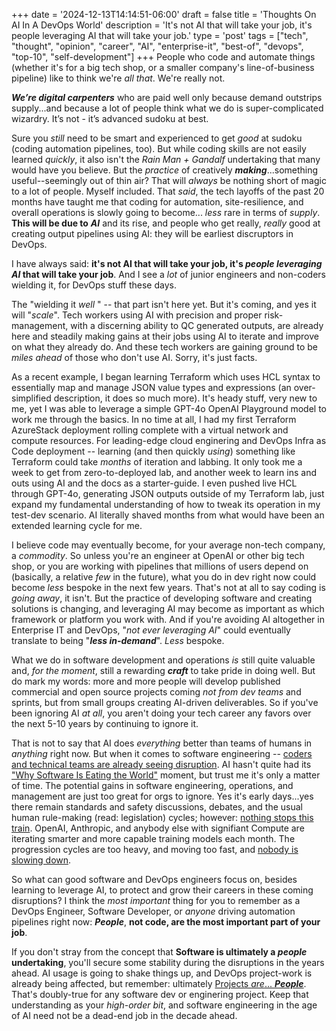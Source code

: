 +++
date = '2024-12-13T14:14:51-06:00'
draft = false
title = 'Thoughts On AI In A DevOps World'
description = 'It&apos;s not AI that will take your job&#44; it&apos;s people leveraging AI that will take your job.'
type = 'post'
tags = ["tech", "thought", "opinion", "career", "AI", "enterprise-it", "best-of", "devops", "top-10", "self-development"]
+++
People who code and automate things (whether it's for a big tech shop, or a smaller company's line-of-business pipeline) like to think we're *all that*.  We're really not. <br />

***We’re digital carpenters*** who are paid well only because demand outstrips supply...and because a lot of people think what we do is super-complicated wizardry. It’s not - it’s advanced sudoku at best.  <br />

Sure you *still* need to be smart and experienced to get *good* at sudoku (coding automation pipelines, too). But while coding skills are not easily learned *quickly*, it also isn't the *Rain Man + Gandalf* undertaking that many would have you believe. But the *practice* of creatively ***making***...something useful--seemingly out of thin air? That will *always* be nothing short of magic to a lot of people.  Myself included.  That *said*, the tech layoffs of the past 20 months have taught me that coding for automation, site-resilience, and overall operations is slowly going to become... *less* rare in terms of *supply*.  **This will be due to** ***AI*** and its rise, and people who get really, *really* good at creating output pipelines using AI: they will be earliest discruptors in DevOps. <br />

I have always said: **it's not AI that will take your job, it's ***people*** ***leveraging AI*** that will take your job**.  And I see a *lot* of junior engineers and non-coders wielding it, for DevOps stuff these days.  <br />

The "wielding it *well* " -- that part isn't here yet. But it's coming, and yes it will "*scale*".  Tech workers using AI with precision and proper risk-management, with a discerning ability to QC generated outputs, are already here and steadily making gains at their jobs using AI to iterate and improve on what they already do.  And these tech workers are gaining ground to be *miles ahead* of those who don't use AI. Sorry, it's just facts. <br />

As a recent example, I began learning Terraform which uses HCL syntax to essentially map and manage JSON value types and expressions (an over-simplified description, it does so much more). It's heady stuff, very new to me, yet I was able to leverage a simple GPT-4o OpenAI Playground model to work me through the basics.  In no time at all, I had my first Terraform AzureStack deployment rolling complete with a virtual network and compute resources.  For leading-edge cloud enginering and DevOps Infra as Code deployment -- learning (and then quickly *using*) something like Terraform could take *months* of iteration and labbing.  It only took me a week to get from zero-to-deployed lab, and another week to learn ins and outs using AI and the docs as a starter-guide. I even pushed live HCL through GPT-4o, generating JSON outputs outside of my Terraform lab, just expand my fundamental understanding of how to tweak its operation in my test-dev scenario. AI literally shaved months from what would have been an extended learning cycle for me. <br />

I believe code may eventually become, for your average non-tech company, a *commodity*.  So unless you're an engineer at OpenAI or other big tech shop, or you are working with pipelines that millions of users depend on (basically, a relative *few* in the future), what you do in dev right now could become *less* bespoke in the next few years. That's not at all to say coding is *going away*, it isn't.  But the practice of developing software and creating solutions is changing, and leveraging AI may become as important as which framework or platform you work with. And if you're avoiding AI altogether in Enterprise IT and DevOps, "*not ever leveraging AI*" could eventually translate to being "***less in-demand***". *Less* bespoke. <br />

What we do in software development and operations *is* still quite valuable and, *for the moment*, still a rewarding ***craft*** to take pride in doing well.  But do mark my words: more and more people will develop published commercial and open source projects coming *not from dev teams* and sprints, but from small groups creating AI-driven deliverables. So if you've been ignoring AI *at all*, you aren't doing your tech career any favors over the next 5-10 years by continuing to ignore it.  <br />

That is not to say that AI does *everything* better than teams of humans in *anything* right now. But when it comes to software engineering -- <a href="https://www.techtarget.com/whatis/feature/Tech-sector-layoffs-explained-What-you-need-to-know">coders and technical teams are already seeing disruption</a>. AI hasn't quite had its ["Why Software Is Eating the World"](https://a16z.com/why-software-is-eating-the-world/) moment, but trust me it's only a matter of time.  The potential gains in software engineering, operations, and management are just too great for orgs to ignore. Yes it's early days...yes there remain standards and safety discussions, debates, and the usual human rule-making (read: legislation) cycles; however: [nothing stops this train](https://www.youtube.com/watch?v=eqdoO1dVZTM&t=89s).  OpenAI, Anthropic, and anybody else with signifiant Compute are iterating smarter and more capable training models each month.  The progression cycles are too heavy, and moving too fast, and [nobody is slowing down](https://news.harvard.edu/gazette/story/2023/10/a-tech-warning-ai-is-coming-fast-and-its-going-to-be-rough-ride/).  <br />  

So what can good software and DevOps engineers focus on, besides learning to leverage AI, to protect and grow their careers in these coming disruptions?  I think the *most important* thing for you to remember as a DevOps Engineer, Software Developer, or *anyone* driving automation pipelines right now: ***People***, **not code, are the most important part of your job**.  <br />

If you don't stray from the concept that **Software is ultimately a ***people*** undertaking**, you'll secure some stability during the disruptions in the years ahead. AI usage is going to shake things up, and DevOps project-work is already being affected, but remember: ultimately [Projects *are*... ***People***](https://julianwest.me/Blog/projects-are-people/). That's doubly-true for any software dev or enginering project.  Keep that understanding as your *high-order bit*, and software engineering in the age of AI need not be a dead-end job in the decade ahead.